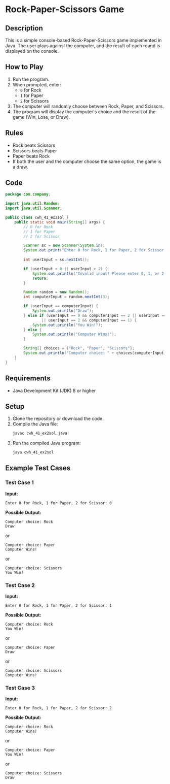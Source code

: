 
# Rock-Paper-Scissors Game

## Description
This is a simple console-based Rock-Paper-Scissors game implemented in Java. The user plays against the computer, and the result of each round is displayed on the console.

## How to Play
1. Run the program.
2. When prompted, enter:
   - `0` for Rock
   - `1` for Paper
   - `2` for Scissors
3. The computer will randomly choose between Rock, Paper, and Scissors.
4. The program will display the computer's choice and the result of the game (Win, Lose, or Draw).

## Rules
- Rock beats Scissors
- Scissors beats Paper
- Paper beats Rock
- If both the user and the computer choose the same option, the game is a draw.

## Code
```java
package com.company;

import java.util.Random;
import java.util.Scanner;

public class cwh_41_ex2sol {
    public static void main(String[] args) {
        // 0 for Rock
        // 1 for Paper
        // 2 for Scissor

        Scanner sc = new Scanner(System.in);
        System.out.print("Enter 0 for Rock, 1 for Paper, 2 for Scissor: ");
        
        int userInput = sc.nextInt();

        if (userInput < 0 || userInput > 2) {
            System.out.println("Invalid input! Please enter 0, 1, or 2.");
            return;
        }

        Random random = new Random();
        int computerInput = random.nextInt(3);

        if (userInput == computerInput) {
            System.out.println("Draw");
        } else if (userInput == 0 && computerInput == 2 || userInput == 1 && computerInput == 0
                || userInput == 2 && computerInput == 1) {
            System.out.println("You Win!");
        } else {
            System.out.println("Computer Wins!");
        }

        String[] choices = {"Rock", "Paper", "Scissors"};
        System.out.println("Computer choice: " + choices[computerInput]);
    }
}
```

## Requirements
- Java Development Kit (JDK) 8 or higher

## Setup
1. Clone the repository or download the code.
2. Compile the Java file:
   ```sh
   javac cwh_41_ex2sol.java
   ```
3. Run the compiled Java program:
   ```sh
   java cwh_41_ex2sol
   ```

## Example Test Cases

### Test Case 1
**Input:** 
```
Enter 0 for Rock, 1 for Paper, 2 for Scissor: 0
```
**Possible Output:**
```
Computer choice: Rock
Draw
```
or
```
Computer choice: Paper
Computer Wins!
```
or
```
Computer choice: Scissors
You Win!
```

### Test Case 2
**Input:** 
```
Enter 0 for Rock, 1 for Paper, 2 for Scissor: 1
```
**Possible Output:**
```
Computer choice: Rock
You Win!
```
or
```
Computer choice: Paper
Draw
```
or
```
Computer choice: Scissors
Computer Wins!
```

### Test Case 3
**Input:** 
```
Enter 0 for Rock, 1 for Paper, 2 for Scissor: 2
```
**Possible Output:**
```
Computer choice: Rock
Computer Wins!
```
or
```
Computer choice: Paper
You Win!
```
or
```
Computer choice: Scissors
Draw
```
